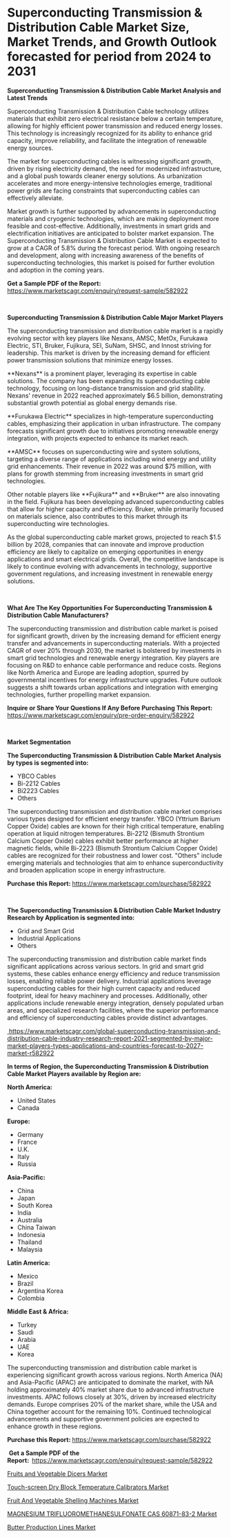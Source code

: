 <p><h1>Superconducting Transmission & Distribution Cable Market Size, Market Trends, and Growth Outlook forecasted for period from 2024 to 2031</h1></p><p><strong>Superconducting Transmission & Distribution Cable Market Analysis and Latest Trends</strong></p>
<p><p>Superconducting Transmission & Distribution Cable technology utilizes materials that exhibit zero electrical resistance below a certain temperature, allowing for highly efficient power transmission and reduced energy losses. This technology is increasingly recognized for its ability to enhance grid capacity, improve reliability, and facilitate the integration of renewable energy sources. </p><p>The market for superconducting cables is witnessing significant growth, driven by rising electricity demand, the need for modernized infrastructure, and a global push towards cleaner energy solutions. As urbanization accelerates and more energy-intensive technologies emerge, traditional power grids are facing constraints that superconducting cables can effectively alleviate. </p><p>Market growth is further supported by advancements in superconducting materials and cryogenic technologies, which are making deployment more feasible and cost-effective. Additionally, investments in smart grids and electrification initiatives are anticipated to bolster market expansion. The Superconducting Transmission & Distribution Cable Market is expected to grow at a CAGR of 5.8% during the forecast period. With ongoing research and development, along with increasing awareness of the benefits of superconducting technologies, this market is poised for further evolution and adoption in the coming years.</p></p>
<p><strong>Get a Sample PDF of the Report:&nbsp;</strong> <a href="https://www.marketscagr.com/enquiry/request-sample/582922?utm_campaign=1197&utm_medium=2&utm_source=Github&utm_content=ia&utm_term=09122024&utm_id=superconducting-transmission-distribution-cable">https://www.marketscagr.com/enquiry/request-sample/582922</a></p>
<p>&nbsp;</p>
<p><strong>Superconducting Transmission & Distribution Cable Major Market Players</strong></p>
<p><p>The superconducting transmission and distribution cable market is a rapidly evolving sector with key players like Nexans, AMSC, MetOx, Furukawa Electric, STI, Bruker, Fujikura, SEI, SuNam, SHSC, and Innost striving for leadership. This market is driven by the increasing demand for efficient power transmission solutions that minimize energy losses.</p><p>**Nexans** is a prominent player, leveraging its expertise in cable solutions. The company has been expanding its superconducting cable technology, focusing on long-distance transmission and grid stability. Nexans' revenue in 2022 reached approximately $6.5 billion, demonstrating substantial growth potential as global energy demands rise.</p><p>**Furukawa Electric** specializes in high-temperature superconducting cables, emphasizing their application in urban infrastructure. The company forecasts significant growth due to initiatives promoting renewable energy integration, with projects expected to enhance its market reach.</p><p>**AMSC** focuses on superconducting wire and system solutions, targeting a diverse range of applications including wind energy and utility grid enhancements. Their revenue in 2022 was around $75 million, with plans for growth stemming from increasing investments in smart grid technologies.</p><p>Other notable players like **Fujikura** and **Bruker** are also innovating in the field. Fujikura has been developing advanced superconducting cables that allow for higher capacity and efficiency. Bruker, while primarily focused on materials science, also contributes to this market through its superconducting wire technologies.</p><p>As the global superconducting cable market grows, projected to reach $1.5 billion by 2028, companies that can innovate and improve production efficiency are likely to capitalize on emerging opportunities in energy applications and smart electrical grids. Overall, the competitive landscape is likely to continue evolving with advancements in technology, supportive government regulations, and increasing investment in renewable energy solutions.</p></p>
<p>&nbsp;</p>
<p><strong>What Are The Key Opportunities For Superconducting Transmission & Distribution Cable Manufacturers?</strong></p>
<p><p>The superconducting transmission and distribution cable market is poised for significant growth, driven by the increasing demand for efficient energy transfer and advancements in superconducting materials. With a projected CAGR of over 20% through 2030, the market is bolstered by investments in smart grid technologies and renewable energy integration. Key players are focusing on R&D to enhance cable performance and reduce costs. Regions like North America and Europe are leading adoption, spurred by governmental incentives for energy infrastructure upgrades. Future outlook suggests a shift towards urban applications and integration with emerging technologies, further propelling market expansion.</p></p>
<p><strong>Inquire or Share Your Questions If Any Before Purchasing This Report:</strong> <a href="https://www.marketscagr.com/enquiry/pre-order-enquiry/582922?utm_campaign=1197&utm_medium=2&utm_source=Github&utm_content=ia&utm_term=09122024&utm_id=superconducting-transmission-distribution-cable">https://www.marketscagr.com/enquiry/pre-order-enquiry/582922</a></p>
<p>&nbsp;</p>
<p><strong>Market Segmentation</strong></p>
<p><strong>The Superconducting Transmission & Distribution Cable Market Analysis by types is segmented into:</strong></p>
<p><ul><li>YBCO Cables</li><li>Bi-2212 Cables</li><li>Bi2223 Cables</li><li>Others</li></ul></p>
<p><p>The superconducting transmission and distribution cable market comprises various types designed for efficient energy transfer. YBCO (Yttrium Barium Copper Oxide) cables are known for their high critical temperature, enabling operation at liquid nitrogen temperatures. Bi-2212 (Bismuth Strontium Calcium Copper Oxide) cables exhibit better performance at higher magnetic fields, while Bi-2223 (Bismuth Strontium Calcium Copper Oxide) cables are recognized for their robustness and lower cost. "Others" include emerging materials and technologies that aim to enhance superconductivity and broaden application scope in energy infrastructure.</p></p>
<p><strong>Purchase this Report:&nbsp;</strong><a href="https://www.marketscagr.com/purchase/582922?utm_campaign=1197&utm_medium=2&utm_source=Github&utm_content=ia&utm_term=09122024&utm_id=superconducting-transmission-distribution-cable">https://www.marketscagr.com/purchase/582922</a></p>
<p>&nbsp;</p>
<p><strong>The Superconducting Transmission & Distribution Cable Market Industry Research by Application is segmented into:</strong></p>
<p><ul><li>Grid and Smart Grid</li><li>Industrial Applications</li><li>Others</li></ul></p>
<p><p>The superconducting transmission and distribution cable market finds significant applications across various sectors. In grid and smart grid systems, these cables enhance energy efficiency and reduce transmission losses, enabling reliable power delivery. Industrial applications leverage superconducting cables for their high current capacity and reduced footprint, ideal for heavy machinery and processes. Additionally, other applications include renewable energy integration, densely populated urban areas, and specialized research facilities, where the superior performance and efficiency of superconducting cables provide distinct advantages.</p></p>
<p><a href="https://www.marketscagr.com/global-superconducting-transmission-and-distribution-cable-industry-research-report-2021-segmented-by-major-market-players-types-applications-and-countries-forecast-to-2027-market-r582922?utm_campaign=1197&utm_medium=2&utm_source=Github&utm_content=ia&utm_term=09122024&utm_id=superconducting-transmission-distribution-cable">&nbsp;https://www.marketscagr.com/global-superconducting-transmission-and-distribution-cable-industry-research-report-2021-segmented-by-major-market-players-types-applications-and-countries-forecast-to-2027-market-r582922</a></p>
<p><strong>In terms of Region, the Superconducting Transmission & Distribution Cable Market Players available by Region are:</strong></p>
<p>
    <p> <strong> North America: </strong>
        <ul>
            <li>United States</li>
            <li>Canada</li>
        </ul>
        </p> 
    <p> <strong> Europe: </strong>
        <ul>
            <li>Germany</li>
            <li>France</li>
            <li>U.K.</li>
            <li>Italy</li>
            <li>Russia</li>
        </ul>
        </p> 
    <p> <strong> Asia-Pacific: </strong>
        <ul>
            <li>China</li>
            <li>Japan</li>
            <li>South Korea</li>
            <li>India</li>
            <li>Australia</li>
            <li>China Taiwan</li>
            <li>Indonesia</li>
            <li>Thailand</li>
            <li>Malaysia</li>
        </ul>
        </p> 
    <p> <strong> Latin America: </strong>
        <ul>
            <li>Mexico</li>
            <li>Brazil</li>
            <li>Argentina Korea</li>
            <li>Colombia</li>
        </ul>
        </p> 
    <p> <strong> Middle East & Africa: </strong>
        <ul>
            <li>Turkey</li>
            <li>Saudi</li>
            <li>Arabia</li>
            <li>UAE</li>
            <li>Korea</li>
        </ul>
    </p>
    </p>
<p><p>The superconducting transmission and distribution cable market is experiencing significant growth across various regions. North America (NA) and Asia-Pacific (APAC) are anticipated to dominate the market, with NA holding approximately 40% market share due to advanced infrastructure investments. APAC follows closely at 30%, driven by increased electricity demands. Europe comprises 20% of the market share, while the USA and China together account for the remaining 10%. Continued technological advancements and supportive government policies are expected to enhance growth in these regions.</p></p>
<p><strong>Purchase this Report: </strong><a href="https://www.marketscagr.com/purchase/582922?utm_campaign=1197&utm_medium=2&utm_source=Github&utm_content=ia&utm_term=09122024&utm_id=superconducting-transmission-distribution-cable">https://www.marketscagr.com/purchase/582922</a></p>
<p>&nbsp;<strong>Get a Sample PDF of the Report:&nbsp;&nbsp;</strong><a href="https://www.marketscagr.com/enquiry/request-sample/582922?utm_campaign=1197&utm_medium=2&utm_source=Github&utm_content=ia&utm_term=09122024&utm_id=superconducting-transmission-distribution-cable">https://www.marketscagr.com/enquiry/request-sample/582922</a></p>
<p><strong></strong></p>
<p><p><a href="https://www.linkedin.com/pulse/how-66-growth-fruits-vegetable-dicers-market-shaped-major-drivers-acnzc?utm_campaign=1197&utm_medium=2&utm_source=Github&utm_content=ia&utm_term=09122024&utm_id=superconducting-transmission-distribution-cable">Fruits and Vegetable Dicers Market</a></p><p><a href="https://www.linkedin.com/pulse/analyzing-historical-growth-trends-driversof-touch-screen-dry-xs6jc?utm_campaign=1197&utm_medium=2&utm_source=Github&utm_content=ia&utm_term=09122024&utm_id=superconducting-transmission-distribution-cable">Touch-screen Dry Block Temperature Calibrators Market</a></p><p><a href="https://www.linkedin.com/pulse/fruit-vegetable-shelling-machines-market-global-analysis-size-8b6rc?utm_campaign=1197&utm_medium=2&utm_source=Github&utm_content=ia&utm_term=09122024&utm_id=superconducting-transmission-distribution-cable">Fruit And Vegetable Shelling Machines Market</a></p><p><a href="https://github.com/prosalinda88/Market-Research-Report-List-6/blob/main/magnesium-trifluoromethanesulfonate-cas-60871-83-2-market.md?utm_campaign=1197&utm_medium=2&utm_source=Github&utm_content=ia&utm_term=09122024&utm_id=superconducting-transmission-distribution-cable">MAGNESIUM TRIFLUOROMETHANESULFONATE CAS 60871-83-2 Market</a></p><p><a href="https://www.linkedin.com/pulse/butter-production-lines-market-opportunities-emerging-global-thcec?utm_campaign=1197&utm_medium=2&utm_source=Github&utm_content=ia&utm_term=09122024&utm_id=superconducting-transmission-distribution-cable">Butter Production Lines Market</a></p></p>